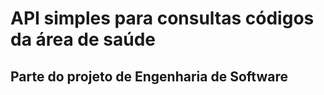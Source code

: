 # API simples para consultas códigos da área de saúde
## Parte do projeto de Engenharia de Software
